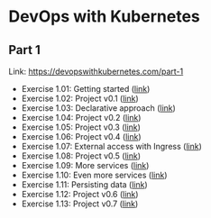 # DevOps with Kubernetes

## Part 1

Link: <https://devopswithkubernetes.com/part-1>

- Exercise 1.01: Getting started ([link](https://github.com/ahojukka5/tkt-dwk-part-1/tree/1.01))
- Exercise 1.02: Project v0.1 ([link](https://github.com/ahojukka5/tkt-dwk-part-1/tree/1.02))
- Exercise 1.03: Declarative approach ([link](https://github.com/ahojukka5/tkt-dwk-part-1/tree/1.03))
- Exercise 1.04: Project v0.2 ([link](https://github.com/ahojukka5/tkt-dwk-part-1/tree/1.04))
- Exercise 1.05: Project v0.3 ([link](https://github.com/ahojukka5/tkt-dwk-part-1/tree/1.05))
- Exercise 1.06: Project v0.4 ([link](https://github.com/ahojukka5/tkt-dwk-part-1/tree/1.06))
- Exercise 1.07: External access with Ingress ([link](https://github.com/ahojukka5/tkt-dwk-part-1/tree/1.07))
- Exercise 1.08: Project v0.5 ([link](https://github.com/ahojukka5/tkt-dwk-part-1/tree/1.08))
- Exercise 1.09: More services ([link](https://github.com/ahojukka5/tkt-dwk-part-1/tree/1.09))
- Exercise 1.10: Even more services ([link](https://github.com/ahojukka5/tkt-dwk-part-1/tree/1.10))
- Exercise 1.11: Persisting data ([link](https://github.com/ahojukka5/tkt-dwk-part-1/tree/1.11))
- Exercise 1.12: Project v0.6 ([link](https://github.com/ahojukka5/tkt-dwk-part-1/tree/1.12))
- Exercise 1.13: Project v0.7 ([link](https://github.com/ahojukka5/tkt-dwk-part-1/tree/1.13))
